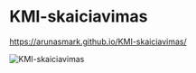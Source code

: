 # KMI-skaiciavimas
https://arunasmark.github.io/KMI-skaiciavimas/

![KMI-skaiciavimas](https://user-images.githubusercontent.com/107833251/215089784-d4375bcb-b121-45cd-9f48-c6f23902507c.gif)
